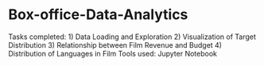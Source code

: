 # Box-office-Data-Analytics
Tasks completed: 1) Data Loading and Exploration 2) Visualization of Target Distribution 3) Relationship between Film Revenue and Budget 4) Distribution of Languages in Film Tools used: Jupyter Notebook
